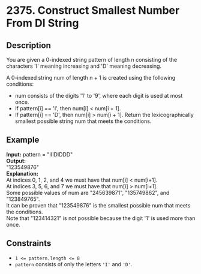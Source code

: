 # 2375. Construct Smallest Number From DI String

## Description

You are given a 0-indexed string pattern of length n consisting of the characters 'I' meaning increasing and 'D' meaning decreasing.

A 0-indexed string num of length n + 1 is created using the following conditions:

- num consists of the digits '1' to '9', where each digit is used at most once.
- If pattern[i] == 'I', then num[i] < num[i + 1].
- If pattern[i] == 'D', then num[i] > num[i + 1].
  Return the lexicographically smallest possible string num that meets the conditions.

## Example

**Input:**
pattern = "IIIDIDDD"
<br>
**Output:**
<br>
"123549876"
<br>
**Explanation:**
<br>
At indices 0, 1, 2, and 4 we must have that num[i] < num[i+1].  
At indices 3, 5, 6, and 7 we must have that num[i] > num[i+1].  
Some possible values of num are "245639871", "135749862", and "123849765".  
It can be proven that "123549876" is the smallest possible num that meets the conditions.  
Note that "123414321" is not possible because the digit '1' is used more than once.

## Constraints

- `1 <= pattern.length <= 8`
- `pattern` consists of only the letters `'I'` and `'D'`.
